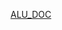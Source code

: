 [ALU_DOC](https://1drv.ms/w/c/73b1f81e174db4a2/EftG3cbuZwZFtUVPiMLA3TcBGWfnViZzjKSdtKO1td_Vbw?e=gy536o)
